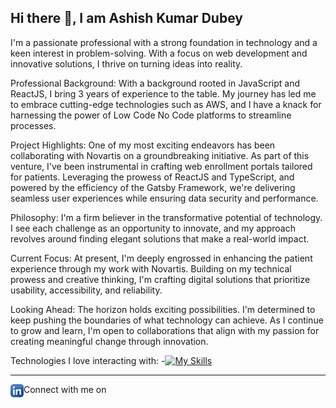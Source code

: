 
## Hi there 👋, I am Ashish Kumar Dubey

I'm a passionate professional with a strong foundation in technology and a keen interest in problem-solving. With a focus on web development and innovative solutions, I thrive on turning ideas into reality.

Professional Background:
With a background rooted in JavaScript and ReactJS, I bring 3 years of experience to the table. My journey has led me to embrace cutting-edge technologies such as AWS, and I have a knack for harnessing the power of Low Code No Code platforms to streamline processes.

Project Highlights:
One of my most exciting endeavors has been collaborating with Novartis on a groundbreaking initiative. As part of this venture, I've been instrumental in crafting web enrollment portals tailored for patients. Leveraging the prowess of ReactJS and TypeScript, and powered by the efficiency of the Gatsby Framework, we're delivering seamless user experiences while ensuring data security and performance.

Philosophy:
I'm a firm believer in the transformative potential of technology. I see each challenge as an opportunity to innovate, and my approach revolves around finding elegant solutions that make a real-world impact.

Current Focus:
At present, I'm deeply engrossed in enhancing the patient experience through my work with Novartis. Building on my technical prowess and creative thinking, I'm crafting digital solutions that prioritize usability, accessibility, and reliability.

Looking Ahead:
The horizon holds exciting possibilities. I'm determined to keep pushing the boundaries of what technology can achieve. As I continue to grow and learn, I'm open to collaborations that align with my passion for creating meaningful change through innovation.

Technologies I love interacting with:
-[![My Skills](https://skillicons.dev/icons?i=js,react,ts,gatsby,nodejs,aws,css,html,tailwind,git,mongodb,graphql,jenkins,figma&theme=dark)](https://skillicons.dev)
<hr>
Connect with me on <a href="https://www.linkedin.com/in/ashish-dubey-fsdeveloper"><img align="left" src="https://raw.githubusercontent.com/ashishdubey1128/ashishdubey1128/main/icons/linkedin.png" alt="icon | LinkedIn" width="21px"/></a>
